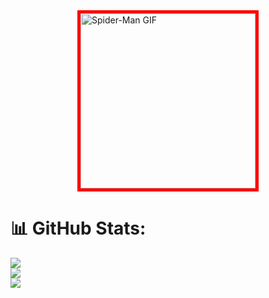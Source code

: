 <img src="https://media.giphy.com/media/vKhKsyEFVK4IuEKzWY/giphy.gif" alt="Spider-Man GIF" width="280" height="280" style="display: block; margin: 0 auto; border: 5px solid #ff0000;">

# 📊 GitHub Stats:
![](https://github-readme-stats.vercel.app/api?username=ian29s&theme=dark&hide_border=false&include_all_commits=false&count_private=true)<br/>
![](https://nirzak-streak-stats.vercel.app/?user=ian29s&theme=dark&hide_border=false)<br/>
![](https://github-readme-stats.vercel.app/api/top-langs/?username=ian29s&theme=dark&hide_border=false&include_all_commits=true&count_private=true&layout=compact)
